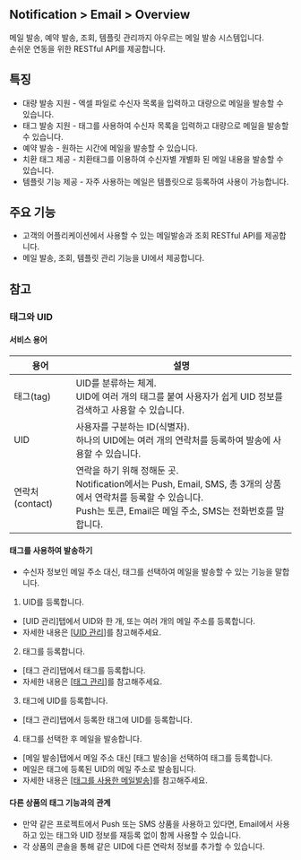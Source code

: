 ## Notification > Email > Overview

메일 발송, 예약 발송, 조회, 템플릿 관리까지 아우르는 메일 발송 시스템입니다.
<br>손쉬운 연동을 위한 RESTful API를 제공합니다.

## 특징

- 대량 발송 지원
	\- 엑셀 파일로 수신자 목록을 입력하고 대량으로 메일을 발송할 수 있습니다.
- 태그 발송 지원
	\- 태그를 사용하여 수신자 목록을 입력하고 대량으로 메일을 발송할 수 있습니다.
- 예약 발송
	\-	원하는 시간에 메일을 발송할 수 있습니다.
- 치환 태그 제공
	\- 치환태그를 이용하여 수신자별 개별화 된 메일 내용을 발송할 수 있습니다.
- 템플릿 기능 제공
	\- 자주 사용하는 메일은 템플릿으로 등록하여 사용이 가능합니다.

## 주요 기능

- 고객의 어플리케이션에서 사용할 수 있는 메일발송과 조회 RESTful API를 제공합니다.
- 메일 발송, 조회, 템플릿 관리 기능을 UI에서 제공합니다.

## 참고

### 태그와 UID

#### 서비스 용어
|용어|	설명|
|---|---|
|태그(tag)|UID를 분류하는 체계. <br>UID에 여러 개의 태그를 붙여 사용자가 쉽게 UID 정보를 검색하고 사용할 수 있습니다.|
|UID|사용자를 구분하는 ID(식별자). <br>하나의 UID에는 여러 개의 연락처를 등록하여 발송에 사용할 수 있습니다. |
|연락처(contact)|연락을 하기 위해 정해둔 곳. <br>Notification에서는 Push, Email, SMS, 총 3개의 상품에서 연락처를 등록할 수 있습니다. <br>Push는 토큰, Email은 메일 주소, SMS는 전화번호를 말합니다.|

#### 태그를 사용하여 발송하기
* 수신자 정보인 메일 주소 대신, 태그를 선택하여 메일을 발송할 수 있는 기능을 말합니다.

1. UID를 등록합니다.
* [UID 관리]탭에서 UID와 한 개, 또는 여러 개의 메일 주소를 등록합니다.
* 자세한 내용은 [[UID 관리](./console-guide/#uid)]를 참고해주세요.

2. 태그를 등록합니다.
* [태그 관리]탭에서 태그를 등록합니다.
* 자세한 내용은 [[태그 관리](./console-guide/#_10)]를 참고해주세요.

3. 태그에 UID를 등록합니다.
* [태그 관리]탭에서 등록한 태그에 UID를 등록합니다.

4. 태그를 선택한 후 메일을 발송합니다.
* [메일 발송]탭에서 메일 주소 대신 [태그 발송]을 선택하여 태그를 등록합니다.
* 메일은 태그에 등록된 UID의 메일 주소로 발송됩니다.
* 자세한 내용은 [[태그를 사용한 메일발송](./console-guide/#_5)]를 참고해주세요.

#### 다른 상품의 태그 기능과의 관계
* 만약 같은 프로젝트에서 Push 또는 SMS 상품을 사용하고 있다면, Email에서 사용하고 있는 태그와 UID 정보를 재등록 없이 함께 사용할 수 있습니다.
* 각 상품의 콘솔을 통해 같은 UID에 다른 연락처 정보를 추가할 수 있습니다.
